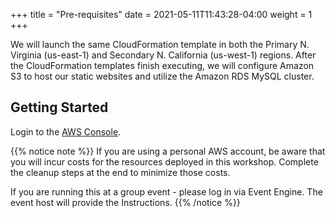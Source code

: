 +++
title = "Pre-requisites"
date =  2021-05-11T11:43:28-04:00
weight = 1
+++


We will launch the same CloudFormation template in both the Primary N. Virginia (us-east-1) and Secondary N. California (us-west-1) regions. After the CloudFormation templates finish executing, we will configure Amazon S3 to host our static websites and utilize the Amazon RDS MySQL cluster.

## Getting Started

Login to the [AWS Console](https://us-east-1.console.aws.amazon.com/console).

{{% notice note %}}
If you are using a personal AWS account, be aware that you will incur costs for the resources deployed in this workshop. Complete the cleanup steps at the end to minimize those costs.

If you are running this at a group event - please log in via Event Engine. The event host will provide the Instructions.
{{% /notice %}}
